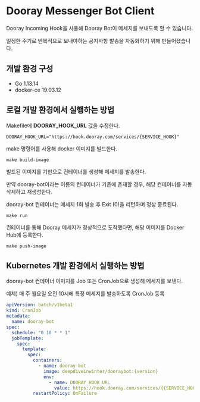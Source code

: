 # Dooray Messenger Bot Client

Dooray Incoming Hook을 사용해 Dooray Bot이 메세지를 보내도록 할 수 있습니다.

일정한 주기로 반복적으로 보내야하는 공지사항 발송을 자동화하기 위해 만들어졌습니다.
 
## 개발 환경 구성
* Go 1.13.14
* docker-ce 19.03.12

## 로컬 개발 환경에서 실행하는 방법

Makefile에 **DOORAY_HOOK_URL** 값을 수정한다.
```
DOORAY_HOOK_URL="https://hook.dooray.com/services/{SERVICE_HOOK}"
```

make 명령어를 사용해 docker 이미지를 빌드한다.
```
make build-image
```

빌드된 이미지를 기반으로 컨테이너를 생성해 메세지를 발송한다.

만약 dooray-bot이라는 이름의 컨테이너가 기존에 존재할 경우, 해당 컨테이너를 자동 삭제하고 재생성한다.

dooray-bot 컨테이너는 메세지 1회 발송 후 Exit (0)을 리턴하며 정상 종료된다.
```
make run
```

컨테이너를 통해 Dooray 메세지가 정상적으로 도착했다면, 해당 이미지를 Docker Hub에 등록한다.
```
make push-image
```

## Kubernetes 개발 환경에서 실행하는 방법

dooray-bot 컨테이너 이미지를 Job 또는 CronJob으로 생성해 메세지를 보낸다.

예제) 매 주 월요일 오전 10시에 특정 메세지를 발송하도록 CronJob 등록

```yaml
apiVersion: batch/v1beta1
kind: CronJob
metadata:
  name: dooray-bot
spec:
  schedule: "0 10 * * 1"
  jobTemplate:
    spec:
      template:
        spec:
          containers:
            - name: dooray-bot
              image: deepdiveinwinter/dooraybot:{version}
              env:
                - name: DOORAY_HOOK_URL
                  value: https://hook.dooray.com/services/{{SERVICE_HOOK}
          restartPolicy: OnFailure
```

